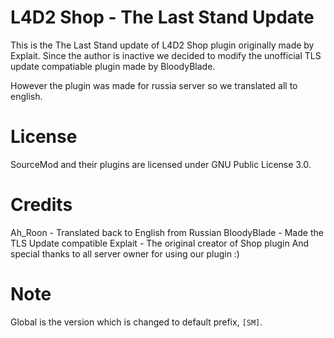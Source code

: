 # L4D2 Shop - The Last Stand Update
This is the The Last Stand update of L4D2 Shop plugin originally made by Explait.
Since the author is inactive we decided to modify the unofficial TLS update compatiable plugin made by BloodyBlade.

However the plugin was made for russia server so we translated all to english.

# License
SourceMod and their plugins are licensed under GNU Public License 3.0.

# Credits
Ah_Roon - Translated back to English from Russian
BloodyBlade - Made the TLS Update compatible
Explait - The original creator of Shop plugin
And special thanks to all server owner for using our plugin :)

# Note
Global is the version which is changed to default prefix, `[SM]`.